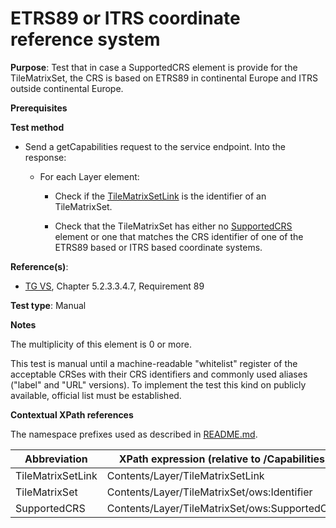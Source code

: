 # ETRS89 or ITRS coordinate reference system

**Purpose**: Test that in case a SupportedCRS element is provide for the TileMatrixSet, the CRS is based on ETRS89 in continental Europe and ITRS outside continental Europe.

**Prerequisites**

**Test method**

* Send a getCapabilities request to the service endpoint. Into the response:

  * For each Layer element:

    * Check if the [TileMatrixSetLink](#TileMatrixSetLink) is the identifier of an TileMatrixSet.

    * Check that the TileMatrixSet has either no [SupportedCRS](#SupportedCRS) element or one that matches the CRS identifier of one of the ETRS89 based or ITRS based coordinate systems.

**Reference(s)**:
* [TG VS](./README.md#ref_TG_VS), Chapter 5.2.3.3.4.7, Requirement 89

**Test type**: Manual

**Notes**

The multiplicity of this element is 0 or more.

This test is manual until a machine-readable "whitelist" register of the acceptable CRSes with their CRS identifiers and commonly used aliases ("label" and "URL" versions). To implement the test this kind on publicly available, official list must be established.

**Contextual XPath references**

The namespace prefixes used as described in [README.md](./README.md#namespaces).

Abbreviation                                               |  XPath expression (relative to /Capabilities)
---------------------------------------------------------- | -------------------------------------------------------------------------
TileMatrixSetLink <a name="TileMatrixSetLink"></a> | Contents/Layer/TileMatrixSetLink
TileMatrixSet <a name="TileMatrixSet"></a> | Contents/Layer/TileMatrixSet/ows:Identifier
SupportedCRS <a name="SupportedCRS"></a> | Contents/Layer/TileMatrixSet/ows:SupportedCRS